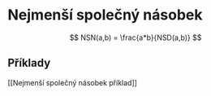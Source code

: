 # Nejmenší společný násobek

$$
NSN(a,b) = \frac{a*b}{NSD(a,b)}
$$

## Příklady
[[Nejmenší společný násobek příklad]]